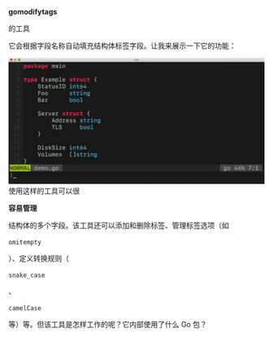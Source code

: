 **gomodifytags**

的工具

它会根据字段名称自动填充结构体标签字段。让我来展示一下它的功能：

![](/assets/import.png)使用这样的工具可以很

**容易管理**

结构体的多个字段。该工具还可以添加和删除标签、管理标签选项（如

`omitempty`

）、定义转换规则（

`snake_case`

、

`camelCase`

等）等。但该工具是怎样工作的呢？它内部使用了什么 Go 包？

